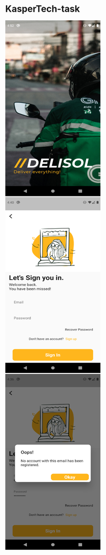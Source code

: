 # KasperTech-task


<img src="https://github.com/sj9102001/KasperTech-task/blob/master/screenshot/splash-screen-screenshot.png" height="550" width="300">       <img src="https://github.com/sj9102001/KasperTech-task/blob/master/screenshot/login-screen-screenshot.png" height="550" width="300">        <img src="https://github.com/sj9102001/KasperTech-task/blob/master/screenshot/error-handling-screenshot.png" height="550" width="300">
